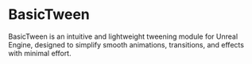 # BasicTween
BasicTween is an intuitive and lightweight tweening module for Unreal Engine, designed to simplify smooth animations, transitions, and effects with minimal effort.
